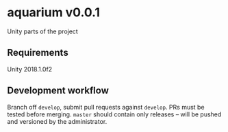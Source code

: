 # aquarium v0.0.1
Unity parts of the project

## Requirements
Unity 2018.1.0f2

## Development workflow
Branch off `develop`, submit pull requests against `develop`. PRs must be tested before merging. `master` should contain only releases – will be pushed and versioned by the administrator.
